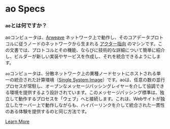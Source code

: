 # ao Specs

<!-- ### What is `ao`? -->

### `ao`とは何ですか？

<!-- The `ao` computer is the [actor oriented](https://en.wikipedia.org/wiki/Actor_model) machine that emerges from the network of nodes that adhere to its core data protocol, running on the [Arweave](https://arweave.org) network. This document gives a brief introduction to the protocol and its functionality, as well as its technical details, such that builders can create new implementations and services that integrate with it. -->

aoコンピュータは、[Arweave](https://arweave.org) ネットワーク上で動作し、そのコアデータプロトコルに従うノードのネットワークから生まれる [アクター指向](https://en.wikipedia.org/wiki/Actor_model) のマシンです。この文書では、プロトコルとその機能、ならびに技術的な詳細について簡単に紹介し、ビルダーが新しい実装やサービスを作成し、それを統合できるようにします。

<!-- The `ao` computer is a single, unified computing environment (a [Single System Image](https://en.wikipedia.org/wiki/Single_system_image)), hosted on a heterogenous set of nodes in a distributed network. `ao` is designed to offer an environment in which an arbitrary number of parallel processes can be resident, coordinating through an open message passing layer. This message passing standard connects the machine's independently operating processes together into a 'web' -- in the same way that websites operate on independent servers but are conjoined into a cohesive, unified experience via hyperlinks. -->

`ao`コンピュータは、分散ネットワーク上の異種ノードセットにホストされる単一の統合された計算環境（[Single System Image](https://en.wikipedia.org/wiki/Single_system_image)）です。aoは、任意の数の並行プロセスが常駐し、オープンなメッセージパッシングレイヤーを介して協調できる環境を提供するよう設計されています。このメッセージパッシング標準は、独立して動作するプロセスを「ウェブ」へと接続します。これは、Webサイトが独立したサーバー上で動作しながらも、ハイパーリンクを介して統合された一貫性のある体験を提供するのと同じ方法です。

[Learn More](https://ao.g8way.io/#/read)

